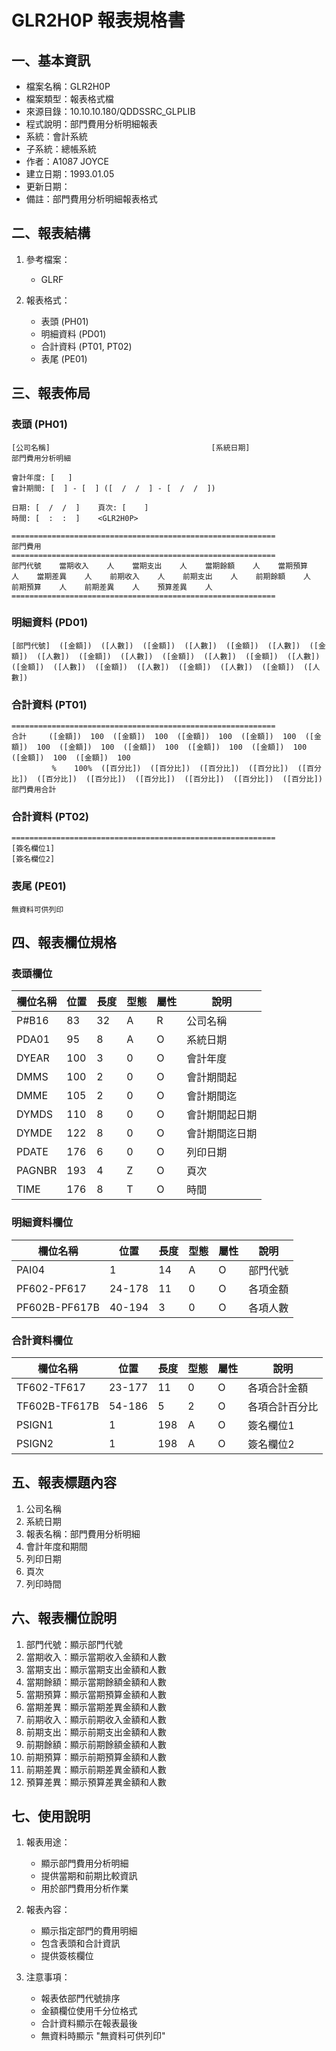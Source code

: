 # GLR2H0P 報表規格書

## 一、基本資訊
- 檔案名稱：GLR2H0P
- 檔案類型：報表格式檔
- 來源目錄：10.10.10.180/QDDSSRC_GLPLIB
- 程式說明：部門費用分析明細報表
- 系統：會計系統
- 子系統：總帳系統
- 作者：A1087 JOYCE
- 建立日期：1993.01.05
- 更新日期：
- 備註：部門費用分析明細報表格式

## 二、報表結構
1. 參考檔案：
   - GLRF

2. 報表格式：
   - 表頭 (PH01)
   - 明細資料 (PD01)
   - 合計資料 (PT01, PT02)
   - 表尾 (PE01)

## 三、報表佈局

### 表頭 (PH01)
```
[公司名稱]                                    [系統日期]
部門費用分析明細

會計年度: [   ]
會計期間: [  ] - [  ] ([  /  /  ] - [  /  /  ])

日期: [  /  /  ]    頁次: [    ]
時間: [  :  :  ]    <GLR2H0P>

===========================================================
部門費用
===========================================================
部門代號    當期收入    人    當期支出    人    當期餘額    人    當期預算    人    當期差異    人    前期收入    人    前期支出    人    前期餘額    人    前期預算    人    前期差異    人    預算差異    人
===========================================================
```

### 明細資料 (PD01)
```
[部門代號]  ([金額])  ([人數])  ([金額])  ([人數])  ([金額])  ([人數])  ([金額])  ([人數])  ([金額])  ([人數])  ([金額])  ([人數])  ([金額])  ([人數])  ([金額])  ([人數])  ([金額])  ([人數])  ([金額])  ([人數])  ([金額])  ([人數])
```

### 合計資料 (PT01)
```
===========================================================
合計     ([金額])  100  ([金額])  100  ([金額])  100  ([金額])  100  ([金額])  100  ([金額])  100  ([金額])  100  ([金額])  100  ([金額])  100  ([金額])  100  ([金額])  100
         %    100%  ([百分比])  ([百分比])  ([百分比])  ([百分比])  ([百分比])  ([百分比])  ([百分比])  ([百分比])  ([百分比])  ([百分比])  ([百分比])
部門費用合計
```

### 合計資料 (PT02)
```
===========================================================
[簽名欄位1]
[簽名欄位2]
```

### 表尾 (PE01)
```
無資料可供列印
```

## 四、報表欄位規格

### 表頭欄位
| 欄位名稱 | 位置 | 長度 | 型態 | 屬性 | 說明 |
|---------|------|------|------|------|------|
| P#B16 | 83 | 32 | A | R | 公司名稱 |
| PDA01 | 95 | 8 | A | O | 系統日期 |
| DYEAR | 100 | 3 | 0 | O | 會計年度 |
| DMMS | 100 | 2 | 0 | O | 會計期間起 |
| DMME | 105 | 2 | 0 | O | 會計期間迄 |
| DYMDS | 110 | 8 | 0 | O | 會計期間起日期 |
| DYMDE | 122 | 8 | 0 | O | 會計期間迄日期 |
| PDATE | 176 | 6 | 0 | O | 列印日期 |
| PAGNBR | 193 | 4 | Z | O | 頁次 |
| TIME | 176 | 8 | T | O | 時間 |

### 明細資料欄位
| 欄位名稱 | 位置 | 長度 | 型態 | 屬性 | 說明 |
|---------|------|------|------|------|------|
| PAI04 | 1 | 14 | A | O | 部門代號 |
| PF602-PF617 | 24-178 | 11 | 0 | O | 各項金額 |
| PF602B-PF617B | 40-194 | 3 | 0 | O | 各項人數 |

### 合計資料欄位
| 欄位名稱 | 位置 | 長度 | 型態 | 屬性 | 說明 |
|---------|------|------|------|------|------|
| TF602-TF617 | 23-177 | 11 | 0 | O | 各項合計金額 |
| TF602B-TF617B | 54-186 | 5 | 2 | O | 各項合計百分比 |
| PSIGN1 | 1 | 198 | A | O | 簽名欄位1 |
| PSIGN2 | 1 | 198 | A | O | 簽名欄位2 |

## 五、報表標題內容
1. 公司名稱
2. 系統日期
3. 報表名稱：部門費用分析明細
4. 會計年度和期間
5. 列印日期
6. 頁次
7. 列印時間

## 六、報表欄位說明
1. 部門代號：顯示部門代號
2. 當期收入：顯示當期收入金額和人數
3. 當期支出：顯示當期支出金額和人數
4. 當期餘額：顯示當期餘額金額和人數
5. 當期預算：顯示當期預算金額和人數
6. 當期差異：顯示當期差異金額和人數
7. 前期收入：顯示前期收入金額和人數
8. 前期支出：顯示前期支出金額和人數
9. 前期餘額：顯示前期餘額金額和人數
10. 前期預算：顯示前期預算金額和人數
11. 前期差異：顯示前期差異金額和人數
12. 預算差異：顯示預算差異金額和人數

## 七、使用說明
1. 報表用途：
   - 顯示部門費用分析明細
   - 提供當期和前期比較資訊
   - 用於部門費用分析作業

2. 報表內容：
   - 顯示指定部門的費用明細
   - 包含表頭和合計資訊
   - 提供簽核欄位

3. 注意事項：
   - 報表依部門代號排序
   - 金額欄位使用千分位格式
   - 合計資料顯示在報表最後
   - 無資料時顯示 "無資料可供列印" 
